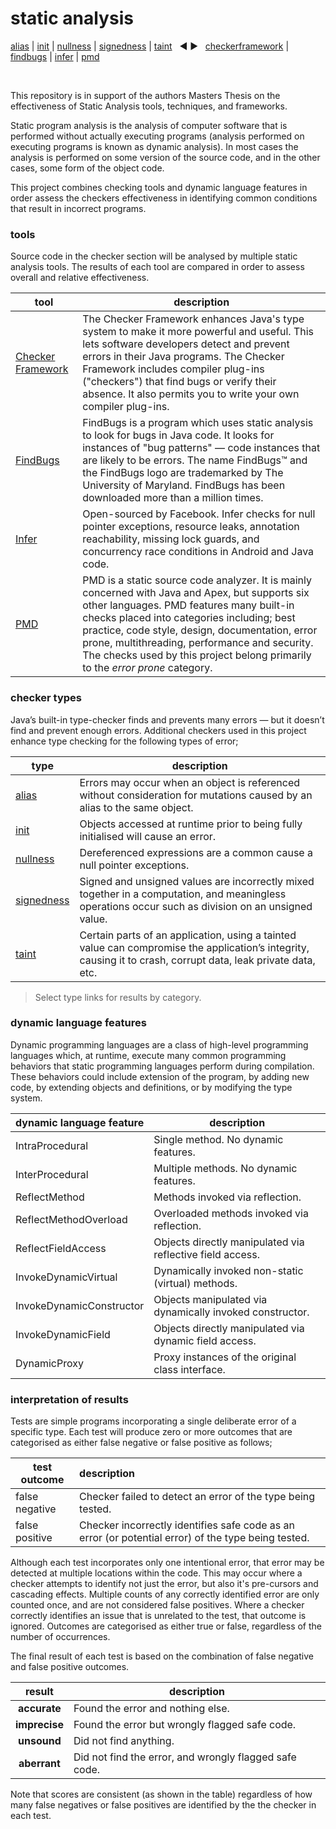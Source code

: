 # static analysis

[alias](https://github.com/michaelemery/staticanalysis/blob/master/results/alias/README.md) | [init](https://github.com/michaelemery/staticanalysis/blob/master/results/init/README.md) | [nullness](https://github.com/michaelemery/staticanalysis/blob/master/results/nullness/README.md) | [signedness](https://github.com/michaelemery/staticanalysis/blob/master/results/signedness/README.md) | [taint](https://github.com/michaelemery/staticanalysis/blob/master/results/taint/README.md) &nbsp; &#x25c0; &#x25b6; &nbsp; [checkerframework](https://github.com/michaelemery/staticanalysis/blob/master/results/tool/checkerframework.md) | [findbugs](https://github.com/michaelemery/staticanalysis/blob/master/results/tool/findbugs.md) | [infer](https://github.com/michaelemery/staticanalysis/blob/master/results/tool/infer.md) | [pmd](https://github.com/michaelemery/staticanalysis/blob/master/results/tool/pmd.md)

<br>

This repository is in support of the authors Masters Thesis on the effectiveness of Static Analysis tools, techniques, and frameworks.

Static program analysis is the analysis of computer software that is performed without actually executing programs (analysis performed on executing programs is known as dynamic analysis). In most cases the analysis is performed on some version of the source code, and in the other cases, some form of the object code.

This project combines checking tools and dynamic language features in order assess the checkers effectiveness in identifying common conditions that result in incorrect programs.

### tools

Source code in the checker section will be analysed by multiple static analysis tools. The results 
of each tool are compared in order to assess overall and relative effectiveness.

| tool | description |
| --- | --- |
| [Checker Framework](https://github.com/michaelemery/staticanalysis/blob/master/results/tool/checkerframework.md) | The Checker Framework enhances Java's type system to make it more powerful and useful. This lets software developers detect and prevent errors in their Java programs. The Checker Framework includes compiler plug-ins ("checkers") that find bugs or verify their absence. It also permits you to write your own compiler plug-ins. |
| [FindBugs](https://github.com/michaelemery/staticanalysis/blob/master/results/tool/findbugs.md) | FindBugs is a program which uses static analysis to look for bugs in Java code. It looks for instances of "bug patterns" — code instances that are likely to be errors. The name FindBugs™ and the FindBugs logo are trademarked by The University of Maryland. FindBugs has been downloaded more than a million times. |
| [Infer](https://github.com/michaelemery/staticanalysis/blob/master/results/tool/infer.md) | Open-sourced by Facebook. Infer checks for null pointer exceptions, resource leaks, annotation reachability, missing lock guards, and concurrency race conditions in Android and Java code. |
| [PMD](https://github.com/michaelemery/staticanalysis/blob/master/results/tool/pmd.md) | PMD is a static source code analyzer. It is mainly concerned with Java and Apex, but supports six other languages. PMD features many built-in checks placed into categories including; best practice, code style, design, documentation, error prone, multithreading, performance and security. The checks used by this project belong primarily to the *error prone* category. |

### checker types

 Java’s built-in type-checker finds and prevents many errors — but it doesn’t find and prevent enough errors. Additional checkers used in this project enhance type checking for the following types of error;

| type | description |
| --- | --- |
| [alias](https://github.com/michaelemery/staticanalysis/blob/master/results/alias/README.md) | Errors may occur when an object is referenced without consideration for mutations caused by an alias to the same object. |
| [init](https://github.com/michaelemery/staticanalysis/blob/master/results/init/README.md) | Objects accessed at runtime prior to being fully initialised will cause an error. |
| [nullness](https://github.com/michaelemery/staticanalysis/blob/master/results/nullness/README.md)|  Dereferenced expressions are a common cause a null pointer exceptions. |
| [signedness](https://github.com/michaelemery/staticanalysis/blob/master/results/signedness/README.md) |Signed and unsigned values are incorrectly mixed together in a computation, and meaningless operations occur such as division on an unsigned value. |
| [taint](https://github.com/michaelemery/staticanalysis/blob/master/results/taint/README.md) | Certain parts of an application, using a tainted value can compromise the application’s integrity, causing it to crash, corrupt data, leak private data, etc. |

> Select type links for results by category.

### dynamic language features

Dynamic programming languages are a class of high-level programming languages which, at runtime, execute many common programming behaviors that static programming languages perform during compilation. These behaviors could include extension of the program, by adding new code, by extending objects and definitions, or by modifying the type system. 

| dynamic language feature | description |
| --- | --- |
| IntraProcedural | Single method. No dynamic features. |
| InterProcedural | Multiple methods. No dynamic features. |
| ReflectMethod | Methods invoked via reflection. |
| ReflectMethodOverload | Overloaded methods invoked via reflection. |
| ReflectFieldAccess | Objects directly manipulated via reflective field access. |
| InvokeDynamicVirtual | Dynamically invoked non-static (virtual) methods. |
| InvokeDynamicConstructor | Objects manipulated via dynamically invoked constructor. |
| InvokeDynamicField | Objects directly manipulated via dynamic field access. |
| DynamicProxy | Proxy instances of the original class interface. |

### interpretation of results

Tests are simple programs incorporating a single deliberate error of a specific type. Each test will produce zero or more outcomes that are categorised as either false negative or false positive as follows;
 
 | test outcome| description |
 | --- | :--- |
 | false negative | Checker failed to detect an error of the type being tested. | 
 | false positive |Checker incorrectly identifies safe code as an error (or potential error) of the type being tested. |
 
Although each test incorporates only one intentional error, that error may be detected at multiple locations within the code. This may occur where a checker attempts to identify not just the error, but also it's pre-cursors and cascading effects. Multiple counts of any correctly identified error are only counted once, and are not considered false positives. Where a checker correctly identifies an issue that is unrelated to the test, that outcome is ignored. Outcomes are categorised as either true or false, regardless of the number of occurrences.

The final result of each test is based on the combination of false negative and false positive outcomes.

| result | description |
| :---: | --- |
| **accurate** | Found the error and nothing else. |
| **imprecise** | Found the error but wrongly flagged safe code. |
| **unsound** | Did not find anything. | yes <br> *-2* |
| **aberrant** | Did not find the error, and wrongly flagged safe code. |

Note that scores are consistent (as shown in the table) regardless of how many false negatives or false positives are identified by the the checker in each test.
